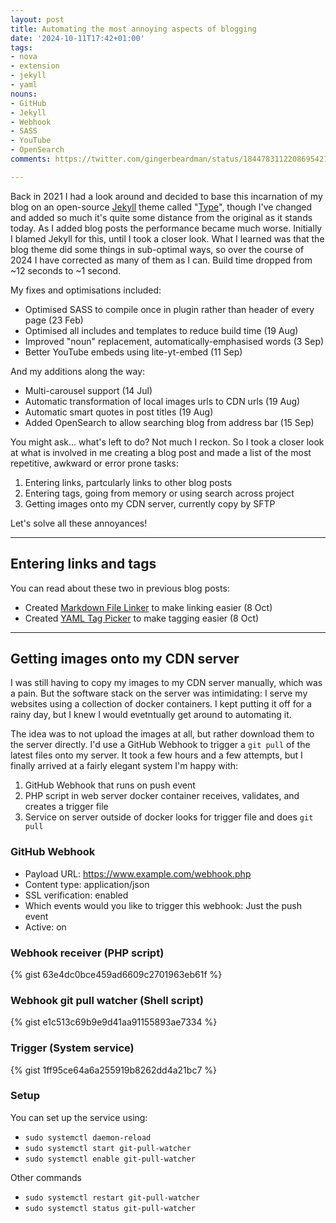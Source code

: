 ```yaml
---
layout: post
title: Automating the most annoying aspects of blogging
date: '2024-10-11T17:42+01:00'
tags:
- nova
- extension
- jekyll
- yaml
nouns:
- GitHub
- Jekyll
- Webhook
- SASS
- YouTube
- OpenSearch
comments: https://twitter.com/gingerbeardman/status/1844783112208695421

---
```


Back in 2021 I had a look around and decided to base this incarnation of my blog on an open-source [Jekyll](https://jekyllrb.com) theme called "[Type](https://github.com/ahmadajmi/type)", though I've changed and added so much it's quite some distance from the original as it stands today. As I added blog posts the performance became much worse. Initially I blamed Jekyll for this, until I took a closer look. What I learned was that the blog theme did some things in sub-optimal ways, so over the course of 2024 I have corrected as many of them as I can. Build time dropped from ~12 seconds to ~1 second.

My fixes and optimisations included:
- Optimised SASS to compile once in plugin rather than header of every page (23 Feb)
- Optimised all includes and templates to reduce build time (19 Aug)
- Improved "noun" replacement, automatically-emphasised words (3 Sep)
- Better YouTube embeds using lite-yt-embed (11 Sep)

And my additions along the way:
- Multi-carousel support (14 Jul)
- Automatic transformation of local images urls to CDN urls (19 Aug)
- Automatic smart quotes in post titles (19 Aug)
- Added OpenSearch to allow searching blog from address bar (15 Sep)

You might ask... what's left to do? Not much I reckon. So I took a closer look at what is involved in me creating a blog post and made a list of the most repetitive, awkward or error prone tasks:

1. Entering links, partcularly links to other blog posts
2. Entering tags, going from memory or using search across project
3. Getting images onto my CDN server, currently copy by SFTP

Let's solve all these annoyances!

----

## Entering links and tags

You can read about these two in previous blog posts:

- Created [Markdown File Linker](/2024/10/08/markdown-file-linker/) to make linking easier (8 Oct)
- Created [YAML Tag Picker](/2024/10/08/yaml-tag-picker/) to make tagging easier (8 Oct)

----

## Getting images onto my CDN server

I was still having to copy my images to my CDN server manually, which was a pain. But the software stack on the server was intimidating: I serve my websites using a collection of docker containers. I kept putting it off for a rainy day, but I knew I would evetntually get around to automating it.

The idea was to not upload the images at all, but rather download them to the server directly. I'd use a GitHub Webhook to trigger a `git pull` of the latest files onto my server. It took a few hours and a few attempts, but I finally arrived at a fairly elegant system I'm happy with:

1. GitHub Webhook that runs on push event
2. PHP script in web server docker container receives, validates, and creates a trigger file
3. Service on server outside of docker looks for trigger file and does `git pull`

### GitHub Webhook

- Payload URL: https://www.example.com/webhook.php
- Content type: application/json
- SSL verification: enabled
- Which events would you like to trigger this webhook: Just the push event
- Active: on

### Webhook receiver (PHP script)

{% gist 63e4dc0bce459ad6609c2701963eb61f %}

### Webhook git pull watcher (Shell script)

{% gist e1c513c69b9e9d41aa91155893ae7334 %}

### Trigger (System service)

{% gist 1ff95ce64a6a255919b8262dd4a21bc7 %}

### Setup

You can set up the service using:
- `sudo systemctl daemon-reload`
- `sudo systemctl start git-pull-watcher`
- `sudo systemctl enable git-pull-watcher`

Other commands
- `sudo systemctl restart git-pull-watcher`
- `sudo systemctl status git-pull-watcher`
